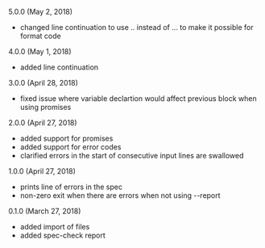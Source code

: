 5.0.0 (May 2, 2018)
 * changed line continuation to use .. instead of ... to make it possible for format code

4.0.0 (May 1, 2018)
 * added line continuation

3.0.0 (April 28, 2018)
 * fixed issue where variable declartion would affect previous block when using promises

2.0.0 (April 27, 2018)
 * added support for promises
 * added support for error codes
 * clarified errors in the start of consecutive input lines are swallowed

1.0.0 (April 27, 2018)
 * prints line of errors in the spec
 * non-zero exit when there are errors when not using --report

0.1.0 (March 27, 2018)
 * added import of files
 * added spec-check report
